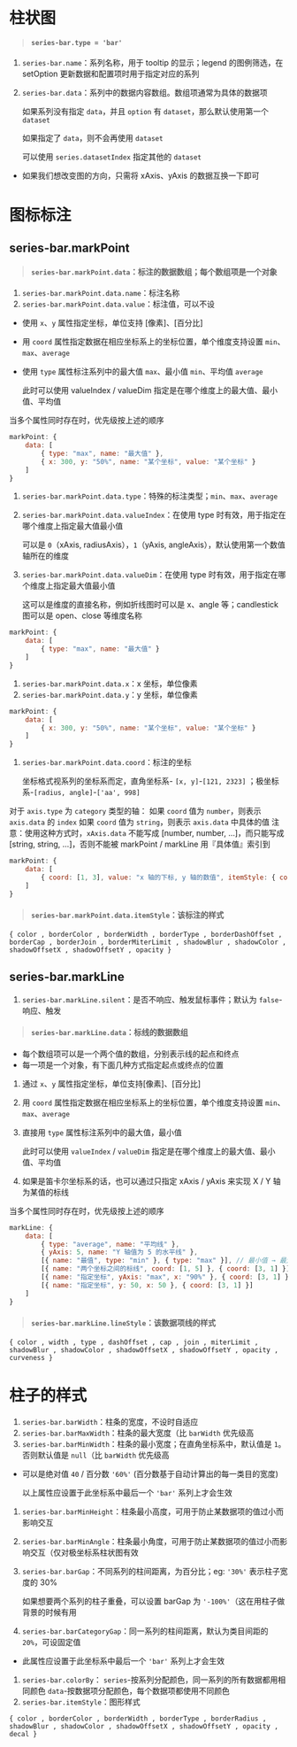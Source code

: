 # 柱状图

> #### `series-bar.type = 'bar'`

1. `series-bar.name`：系列名称，用于 tooltip 的显示；legend 的图例筛选，在 setOption 更新数据和配置项时用于指定对应的系列

2. `series-bar.data`：系列中的数据内容数组。数组项通常为具体的数据项

   如果系列没有指定 `data`，并且 `option` 有 `dataset`，那么默认使用第一个 `dataset`

   如果指定了 `data`，则不会再使用 `dataset`

   可以使用 `series.datasetIndex` 指定其他的 `dataset`

- 如果我们想改变图的方向，只需将 xAxis、yAxis 的数据互换一下即可

# 图标标注

## series-bar.markPoint

> #### `series-bar.markPoint.data`：标注的数据数组；每个数组项是一个对象

1. `series-bar.markPoint.data.name`：标注名称
2. `series-bar.markPoint.data.value`：标注值，可以不设

- 使用 `x`、`y` 属性指定坐标，单位支持 [像素]、[百分比]

- 用 `coord` 属性指定数据在相应坐标系上的坐标位置，单个维度支持设置 `min`、`max`、`average`

- 使用 `type` 属性标注系列中的最大值 `max`、最小值 `min`、平均值 `average`

  此时可以使用 valueIndex / valueDim 指定是在哪个维度上的最大值、最小值、平均值

当多个属性同时存在时，优先级按上述的顺序

```js
markPoint: {
    data: [
        { type: "max", name: "最大值" },
        { x: 300, y: "50%", name: "某个坐标", value: "某个坐标" }
    ]
}
```

1. `series-bar.markPoint.data.type`：特殊的标注类型；`min`、`max`、`average`

2. `series-bar.markPoint.data.valueIndex`：在使用 type 时有效，用于指定在哪个维度上指定最大值最小值

   可以是 `0`（xAxis, radiusAxis），`1`（yAxis, angleAxis），默认使用第一个数值轴所在的维度

3. `series-bar.markPoint.data.valueDim`：在使用 type 时有效，用于指定在哪个维度上指定最大值最小值

   这可以是维度的直接名称，例如折线图时可以是 x、angle 等；candlestick 图可以是 open、close 等维度名称

```js
markPoint: {
    data: [
        { type: "max", name: "最大值" }
    ]
}
```

1. `series-bar.markPoint.data.x`：x 坐标，单位像素
2. `series-bar.markPoint.data.y`：y 坐标，单位像素

```js
markPoint: {
    data: [
        { x: 300, y: "50%", name: "某个坐标", value: "某个坐标" }
    ]
}
```

1. `series-bar.markPoint.data.coord`：标注的坐标

   坐标格式视系列的坐标系而定，直角坐标系- `[x, y]`-`[121, 2323]` ；极坐标系-`[radius, angle]`-`['aa', 998]`

对于 `axis.type` 为 `category` 类型的轴：
如果 `coord` 值为 `number`，则表示 `axis.data` 的 `index`
如果 `coord` 值为 `string`，则表示 `axis.data` 中具体的值
注意：使用这种方式时，`xAxis.data` 不能写成 [number, number, ...]，而只能写成 [string, string, ...]，否则不能被 markPoint / markLine 用『具体值』索引到

```js
markPoint: {
    data: [
        { coord: [1, 3], value: "x 轴的下标, y 轴的数值", itemStyle: { color: "red" } }
    ]
}
```

> #### `series-bar.markPoint.data.itemStyle`：该标注的样式

```
{ color , borderColor , borderWidth , borderType , borderDashOffset , borderCap , borderJoin , borderMiterLimit , shadowBlur , shadowColor , shadowOffsetX , shadowOffsetY , opacity }
```

## series-bar.markLine

1. `series-bar.markLine.silent`：是否不响应、触发鼠标事件；默认为 `false`-响应、触发

> #### `series-bar.markLine.data`：标线的数据数组

- 每个数组项可以是一个两个值的数组，分别表示线的起点和终点
- 每一项是一个对象，有下面几种方式指定起点或终点的位置

1. 通过 `x`、`y` 属性指定坐标，单位支持[像素]、[百分比]

2. 用 `coord` 属性指定数据在相应坐标系上的坐标位置，单个维度支持设置 `min`、`max`、`average`

3. 直接用 `type` 属性标注系列中的最大值，最小值

   此时可以使用 `valueIndex` / `valueDim` 指定是在哪个维度上的最大值、最小值、平均值

4. 如果是笛卡尔坐标系的话，也可以通过只指定 xAxis / yAxis 来实现 X / Y 轴为某值的标线

当多个属性同时存在时，优先级按上述的顺序

```js
markLine: {
    data: [
        { type: "average", name: "平均线" },
        { yAxis: 5, name: "Y 轴值为 5 的水平线" },
        [{ name: "最值", type: "min" }, { type: "max" }], // 最小值 → 最大值
        [{ name: "两个坐标之间的标线", coord: [1, 5] }, { coord: [3, 1] }],
        [{ name: "指定坐标", yAxis: "max", x: "90%" }, { coord: [3, 1] }],
        [{ name: "指定坐标", y: 50, x: 50 }, { coord: [3, 1] }]
    ]
}
```

> #### `series-bar.markLine.lineStyle`：该数据项线的样式

```
{ color , width , type , dashOffset , cap , join , miterLimit , shadowBlur , shadowColor , shadowOffsetX , shadowOffsetY , opacity , curveness }
```

# 柱子的样式

1. `series-bar.barWidth`：柱条的宽度，不设时自适应
2. `series-bar.barMaxWidth`：柱条的最大宽度（比 `barWidth` 优先级高
3. `series-bar.barMinWidth`：柱条的最小宽度；在直角坐标系中，默认值是 `1`。否则默认值是 `null`（比 `barWidth` 优先级高

- 可以是绝对值 `40` / 百分数 `'60%'` (百分数基于自动计算出的每一类目的宽度)

  以上属性应设置于此坐标系中最后一个 `'bar'` 系列上才会生效



1. `series-bar.barMinHeight`：柱条最小高度，可用于防止某数据项的值过小而影响交互
2. `series-bar.barMinAngle`：柱条最小角度，可用于防止某数据项的值过小而影响交互（仅对极坐标系柱状图有效



1. `series-bar.barGap`：不同系列的柱间距离，为百分比；eg: `'30%'` 表示柱子宽度的 30%

   如果想要两个系列的柱子重叠，可以设置 barGap 为 `'-100%'`（这在用柱子做背景的时候有用

2. `series-bar.barCategoryGap`：同一系列的柱间距离，默认为类目间距的 `20%`，可设固定值

- 此属性应设置于此坐标系中最后一个 `'bar'` 系列上才会生效



1. `series-bar.colorBy`：
   `series`-按系列分配颜色，同一系列的所有数据都用相同颜色
   `data`-按数据项分配颜色，每个数据项都使用不同颜色
2. `series-bar.itemStyle`：图形样式

```
{ color , borderColor , borderWidth , borderType , borderRadius , shadowBlur , shadowColor , shadowOffsetX , shadowOffsetY , opacity , decal }
```

